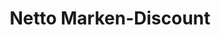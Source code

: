 ---
title: "Netto Marken-Discount"
url: /dortmund/netto-marken-discount-droote/
shop: Supermarkt
---